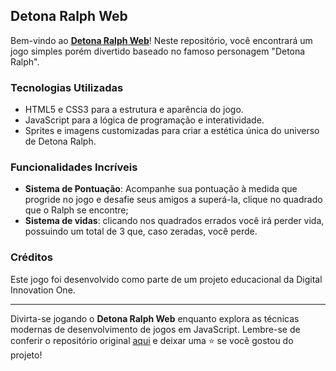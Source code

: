 ## Detona Ralph Web

Bem-vindo ao <a href="https://douglas-oc.github.io/jogo-detona-ralph/">**Detona Ralph Web**</a>! Neste repositório, você encontrará um jogo simples porém divertido baseado no famoso personagem "Detona Ralph".

### Tecnologias Utilizadas

- HTML5 e CSS3 para a estrutura e aparência do jogo.
- JavaScript para a lógica de programação e interatividade.
- Sprites e imagens customizadas para criar a estética única do universo de Detona Ralph.

### Funcionalidades Incríveis

- **Sistema de Pontuação**: Acompanhe sua pontuação à medida que progride no jogo e desafie seus amigos a superá-la, clique no quadrado que o Ralph se encontre;
- **Sistema de vidas**: clicando nos quadrados errados você irá perder vida, possuindo um total de 3 que, caso zeradas, você perde.

### Créditos

Este jogo foi desenvolvido como parte de um projeto educacional da Digital Innovation One.

---

Divirta-se jogando o **Detona Ralph Web** enquanto explora as técnicas modernas de desenvolvimento de jogos em JavaScript. Lembre-se de conferir o repositório original [aqui](https://github.com/digitalinnovationone/jsgame-detona-ralph) e deixar uma ⭐️ se você gostou do projeto!

